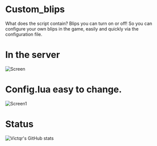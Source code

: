 # Custom_blips
What does the script contain? Blips you can turn on or off! So you can configure your own blips in the game, easily and quickly via the configuration file.

# In the server
![Screen](https://i.imgur.com/V3e2E5d.png)

# Config.lua easy to change.
![Screen1](https://i.imgur.com/tHy24kj.png)

# Status
![Victqr's GitHub stats](https://github-readme-stats.vercel.app/api?username=Victqr&show_icons=true&theme=gotham)
